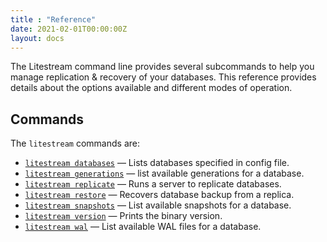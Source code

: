 ```yaml
---
title : "Reference"
date: 2021-02-01T00:00:00Z
layout: docs
---
```


The Litestream command line provides several subcommands to help you manage
replication & recovery of your databases. This reference provides details
about the options available and different modes of operation.

## Commands

The `litestream` commands are:

- [`litestream databases`](/reference/databases) — Lists databases specified in config file.
- [`litestream generations`](/reference/generations) — list available generations for a database.
- [`litestream replicate`](/reference/replicate) — Runs a server to replicate databases.
- [`litestream restore`](/reference/restore) — Recovers database backup from a replica.
- [`litestream snapshots`](/reference/snapshots) — List available snapshots for a database.
- [`litestream version`](/reference/version) — Prints the binary version.
- [`litestream wal`](/reference/wal) — List available WAL files for a database.


